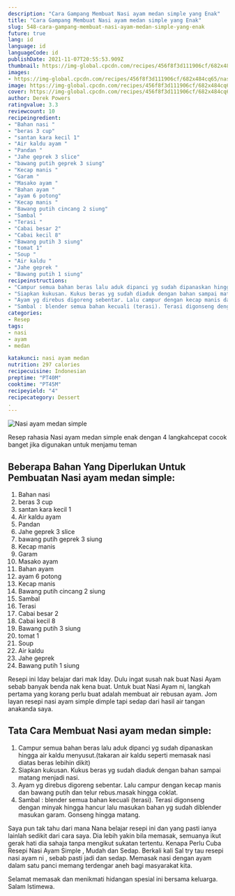 ```yaml
---
description: "Cara Gampang Membuat Nasi ayam medan simple yang Enak"
title: "Cara Gampang Membuat Nasi ayam medan simple yang Enak"
slug: 548-cara-gampang-membuat-nasi-ayam-medan-simple-yang-enak
future: true
lang: id
language: id
languageCode: id
publishDate: 2021-11-07T20:55:53.909Z 
thumbnail: https://img-global.cpcdn.com/recipes/456f8f3d111906cf/682x484cq65/nasi-ayam-medan-simple-foto-resep-utama.png
images:
- https://img-global.cpcdn.com/recipes/456f8f3d111906cf/682x484cq65/nasi-ayam-medan-simple-foto-resep-utama.png
image: https://img-global.cpcdn.com/recipes/456f8f3d111906cf/682x484cq65/nasi-ayam-medan-simple-foto-resep-utama.png
cover: https://img-global.cpcdn.com/recipes/456f8f3d111906cf/682x484cq65/nasi-ayam-medan-simple-foto-resep-utama.png
author: Derek Powers
ratingvalue: 3.3
reviewcount: 10
recipeingredient:
- "Bahan nasi "
- "beras 3 cup"
- "santan kara kecil 1"
- "Air kaldu ayam "
- "Pandan "
- "Jahe geprek 3 slice"
- "bawang putih geprek 3 siung"
- "Kecap manis "
- "Garam "
- "Masako ayam "
- "Bahan ayam "
- "ayam 6 potong"
- "Kecap manis "
- "Bawang putih cincang 2 siung"
- "Sambal "
- "Terasi "
- "Cabai besar 2"
- "Cabai kecil 8"
- "Bawang putih 3 siung"
- "tomat 1"
- "Soup "
- "Air kaldu "
- "Jahe geprek "
- "Bawang putih 1 siung"
recipeinstructions:
- "Campur semua bahan beras lalu aduk dipanci yg sudah dipanaskan hingga air kaldu menyusut.(takaran air kaldu seperti memasak nasi diatas beras lebihin dikit)"
- "Siapkan kukusan. Kukus beras yg sudah diaduk dengan bahan sampai matang menjadi nasi."
- "Ayam yg direbus digoreng sebentar. Lalu campur dengan kecap manis dan bawang putih dan telur rebus.masak hingga coklat."
- "Sambal : blender semua bahan kecuali (terasi). Terasi digonseng dengan minyak hingga hancur lalu masukan bahan yg sudah diblender masukan garam. Gonseng hingga matang."
categories:
- Resep
tags:
- nasi
- ayam
- medan

katakunci: nasi ayam medan 
nutrition: 297 calories
recipecuisine: Indonesian
preptime: "PT40M"
cooktime: "PT45M"
recipeyield: "4"
recipecategory: Dessert
. 
---
```



![Nasi ayam medan simple](https://img-global.cpcdn.com/recipes/456f8f3d111906cf/682x484cq65/nasi-ayam-medan-simple-foto-resep-utama.png)

Resep rahasia Nasi ayam medan simple  enak dengan 4 langkahcepat cocok banget jika digunakan untuk menjamu teman

<!--inarticleads1-->

## Beberapa Bahan Yang Diperlukan Untuk Pembuatan Nasi ayam medan simple:

1. Bahan nasi 
1. beras 3 cup
1. santan kara kecil 1
1. Air kaldu ayam 
1. Pandan 
1. Jahe geprek 3 slice
1. bawang putih geprek 3 siung
1. Kecap manis 
1. Garam 
1. Masako ayam 
1. Bahan ayam 
1. ayam 6 potong
1. Kecap manis 
1. Bawang putih cincang 2 siung
1. Sambal 
1. Terasi 
1. Cabai besar 2
1. Cabai kecil 8
1. Bawang putih 3 siung
1. tomat 1
1. Soup 
1. Air kaldu 
1. Jahe geprek 
1. Bawang putih 1 siung

Resepi ini Iday belajar dari mak Iday. Dulu ingat susah nak buat Nasi Ayam sebab banyak benda nak kena buat. Untuk buat Nasi Ayam ni, langkah pertama yang korang perlu buat adalah membuat air rebusan ayam. Jom layan resepi nasi ayam simple dimple tapi sedap dari hasil air tangan anakanda saya. 

<!--inarticleads2-->

## Tata Cara Membuat Nasi ayam medan simple:

1. Campur semua bahan beras lalu aduk dipanci yg sudah dipanaskan hingga air kaldu menyusut.(takaran air kaldu seperti memasak nasi diatas beras lebihin dikit)
1. Siapkan kukusan. Kukus beras yg sudah diaduk dengan bahan sampai matang menjadi nasi.
1. Ayam yg direbus digoreng sebentar. Lalu campur dengan kecap manis dan bawang putih dan telur rebus.masak hingga coklat.
1. Sambal : blender semua bahan kecuali (terasi). Terasi digonseng dengan minyak hingga hancur lalu masukan bahan yg sudah diblender masukan garam. Gonseng hingga matang.


Saya pun tak tahu dari mana Nana belajar resepi ini dan yang pasti ianya lainlah sedikit dari cara saya. Dia lebih yakin bila memasak, semuanya ikut gerak hati dia sahaja tanpa mengikut sukatan tertentu. Kenapa Perlu Cuba Resepi Nasi Ayam Simple , Mudah dan Sedap. Berkali kali Sal try tau resepi nasi ayam ni , sebab pasti jadi dan sedap. Memasak nasi dengan ayam dalam satu panci memang terdengar aneh bagi masyarakat kita. 

Selamat memasak dan menikmati hidangan spesial ini bersama keluarga. Salam Istimewa.

